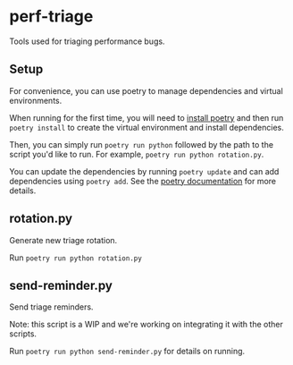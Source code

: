 # perf-triage
Tools used for triaging performance bugs.

## Setup

For convenience, you can use poetry to manage dependencies and virtual environments.

When running for the first time, you will need to [install poetry](https://python-poetry.org/docs/#installation) and then run `poetry install` to create the virtual environment and install dependencies.

Then, you can simply run `poetry run python` followed by the path to the script you'd like to run. For example, `poetry run python rotation.py`.

You can update the dependencies by running `poetry update` and can add dependencies using `poetry add`. See the [poetry documentation](https://python-poetry.org/docs/) for more details.

## rotation.py
Generate new triage rotation.

Run `poetry run python rotation.py`

## send-reminder.py
Send triage reminders.

Note: this script is a WIP and we're working on integrating it with the other scripts.

Run `poetry run python send-reminder.py` for details on running.
